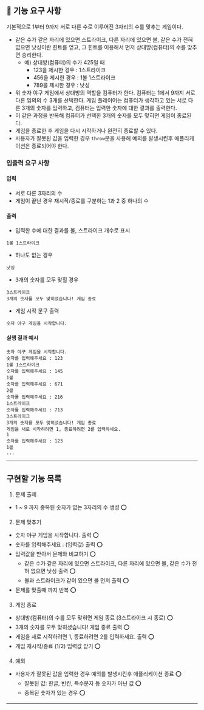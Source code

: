 ## 🚀 기능 요구 사항

기본적으로 1부터 9까지 서로 다른 수로 이루어진 3자리의 수를 맞추는 게임이다.

- 같은 수가 같은 자리에 있으면 스트라이크, 다른 자리에 있으면 볼, 같은 수가 전혀 없으면 낫싱이란 힌트를 얻고, 그 힌트를 이용해서 먼저 상대방(컴퓨터)의 수를 맞추면 승리한다.
  - 예) 상대방(컴퓨터)의 수가 425일 때
    - 123을 제시한 경우 : 1스트라이크
    - 456을 제시한 경우 : 1볼 1스트라이크
    - 789를 제시한 경우 : 낫싱
- 위 숫자 야구 게임에서 상대방의 역할을 컴퓨터가 한다. 컴퓨터는 1에서 9까지 서로 다른 임의의 수 3개를 선택한다. 게임 플레이어는 컴퓨터가 생각하고 있는 서로 다른 3개의 숫자를 입력하고, 컴퓨터는 입력한 숫자에 대한
  결과를 출력한다.
- 이 같은 과정을 반복해 컴퓨터가 선택한 3개의 숫자를 모두 맞히면 게임이 종료된다.
- 게임을 종료한 후 게임을 다시 시작하거나 완전히 종료할 수 있다.
- 사용자가 잘못된 값을 입력한 경우 `throw`문을 사용해 예외를 발생시킨후 애플리케이션은 종료되어야 한다.

### 입출력 요구 사항

#### 입력

- 서로 다른 3자리의 수
- 게임이 끝난 경우 재시작/종료를 구분하는 1과 2 중 하나의 수

#### 출력

- 입력한 수에 대한 결과를 볼, 스트라이크 개수로 표시

```
1볼 1스트라이크
```

- 하나도 없는 경우

```
낫싱
```

- 3개의 숫자를 모두 맞힐 경우

```
3스트라이크
3개의 숫자를 모두 맞히셨습니다! 게임 종료
```

- 게임 시작 문구 출력

```
숫자 야구 게임을 시작합니다.
```

#### 실행 결과 예시

```
숫자 야구 게임을 시작합니다.
숫자를 입력해주세요 : 123
1볼 1스트라이크
숫자를 입력해주세요 : 145
1볼
숫자를 입력해주세요 : 671
2볼
숫자를 입력해주세요 : 216
1스트라이크
숫자를 입력해주세요 : 713
3스트라이크
3개의 숫자를 모두 맞히셨습니다! 게임 종료
게임을 새로 시작하려면 1, 종료하려면 2를 입력하세요.
1
숫자를 입력해주세요 : 123
1볼
...
```

---

## 구현할 기능 목록

1. 문제 출제

- 1 ~ 9 까지 중복된 숫자가 없는 3자리의 수 생성 ⭕️

2. 문제 맞추기

- 숫자 야구 게임을 시작합니다. 출력 ⭕️
- 숫자를 입력해주세요 : (입력값) 출력 ⭕️
- 입력값을 받아서 문제와 비교하기 ⭕️
  - 같은 수가 같은 자리에 있으면 스트라이크, 다른 자리에 있으면 볼, 같은 수가 전혀 없으면 낫싱 출력 ⭕️
  - 볼과 스트라이크가 같이 있으면 볼 먼저 출력 ⭕️
- 문제를 맞출때 까지 반복 ⭕️

3. 게임 종료

- 상대방(컴퓨터)의 수를 모두 맞히면 게임 종료 (3스트라이크 시 종료) ⭕️
- 3개의 숫자를 모두 맞히셨습니다! 게임 종료 출력 ⭕️
- 게임을 새로 시작하려면 1, 종료하려면 2를 입력하세요. 출력 ⭕️
- 게임 재시작/종료 (1/2) 입력값 받기 ⭕️

4. 예외

- 사용자가 잘못된 값을 입력한 경우 예외를 발생시킨후 애플리케이션 종료 ⭕️
  - 잘못된 값: 한글, 빈칸, 특수문자 등 숫자가 아닌 값 ⭕️
  - 중복된 숫자가 있는 경우 ⭕️

---
